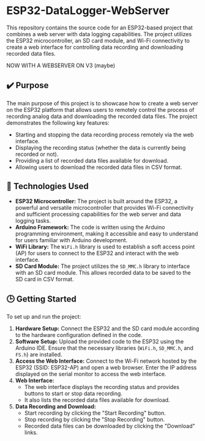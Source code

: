# ESP32-DataLogger-WebServer
This repository contains the source code for an ESP32-based project that combines a web server with data logging capabilities. The project utilizes the ESP32 microcontroller, an SD card module, and Wi-Fi connectivity to create a web interface for controlling data recording and downloading recorded data files.

NOW WITH A WEBSERVER ON V3 (maybe)

## ✔️ Purpose
The main purpose of this project is to showcase how to create a web server on the ESP32 platform that allows users to remotely control the process of recording analog data and downloading the recorded data files. The project demonstrates the following key features:
- Starting and stopping the data recording process remotely via the web interface.
- Displaying the recording status (whether the data is currently being recorded or not).
- Providing a list of recorded data files available for download.
- Allowing users to download the recorded data files in CSV format.

## 🔨 Technologies Used
- **ESP32 Microcontroller:** The project is built around the ESP32, a powerful and versatile microcontroller that provides Wi-Fi connectivity and sufficient processing capabilities for the web server and data logging tasks.
- **Arduino Framework:** The code is written using the Arduino programming environment, making it accessible and easy to understand for users familiar with Arduino development.
- **WiFi Library:** The `WiFi.h` library is used to establish a soft access point (AP) for users to connect to the ESP32 and interact with the web interface.
- **SD Card Module:** The project utilizes the `SD_MMC.h` library to interface with an SD card module. This allows recorded data to be saved to the SD card in CSV format.

## 🕒 Getting Started
To set up and run the project:
1. **Hardware Setup:** Connect the ESP32 and the SD card module according to the hardware configuration defined in the code.
2. **Software Setup:** Upload the provided code to the ESP32 using the Arduino IDE. Ensure that the necessary libraries (`WiFi.h`, `SD_MMC.h`, and `FS.h`) are installed.
3. **Access the Web Interface:** Connect to the Wi-Fi network hosted by the ESP32 (SSID: ESP32-AP) and open a web browser. Enter the IP address displayed on the serial monitor to access the web interface.
4. **Web Interface:**
   - The web interface displays the recording status and provides buttons to start or stop data recording.
   - It also lists the recorded data files available for download.
5. **Data Recording and Download:**
   - Start recording by clicking the "Start Recording" button.
   - Stop recording by clicking the "Stop Recording" button.
   - Recorded data files can be downloaded by clicking the "Download" links.

